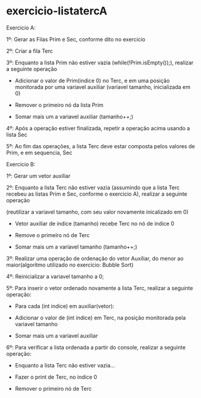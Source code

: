 # exercicio-listatercA

Exercicio A:

1º: Gerar as Filas Prim e Sec, conforme dito no exercicio

2º: Criar a fila Terc

3º: Enquanto a lista Prim não estiver vazia (while(!Prim.isEmpty());), realizar a seguinte operação

- Adicionar o valor de Prim(indice 0) no Terc, e em uma posição monitorada por uma variavel auxiliar (variavel tamanho, inicializada em 0)

- Remover o primeiro nó da lista Prim

- Somar mais um a variavel auxiliar (tamanho++;)

4º: Após a operação estiver finalizada, repetir a operação acima usando a lista Sec

5º: Ao fim das operações, a lista Terc deve estar composta pelos valores de Prim, e em sequencia, Sec




Exercicio B:




1º: Gerar um vetor auxiliar

2º: Enquanto a lista Terc não estiver vazia (assumindo que a lista Terc recebeu as listas Prim e Sec, conforme o exercicio A), realizar a seguinte operação

(reutilizar a variavel tamanho, com seu valor novamente inicalizado em 0)

- Vetor auxiliar de indice (tamanho) recebe Terc no nó de indice 0

- Remove o primeiro nó de Terc

- Somar mais um a variavel tamanho (tamanho++;)

3º: Realizar uma operação de ordenação do vetor Auxiliar, do menor ao maior(algoritmo utilizado no exercício: Bubble Sort)

4º: Reinicializar a variavel tamanho a 0;

5º: Para inserir o vetor ordenado novamente a lista Terc, realizar a seguinte operação:

- Para cada (int indice) em auxiliar(vetor):

- Adicionar o valor de (int indice) em Terc, na posição monitorada pela variavel tamanho

- Somar mais um a variavel auxiliar

6º: Para verificar a lista ordenada a partir do console, realizar a seguinte operação:

- Enquanto a lista Terc não estiver vazia...

- Fazer o print de Terc, no indice 0

- Remover o primeiro nó de Terc
